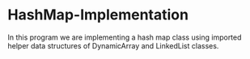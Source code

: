 # HashMap-Implementation

In this program we are implementing a hash map class using imported helper data structures of DynamicArray and LinkedList classes.
